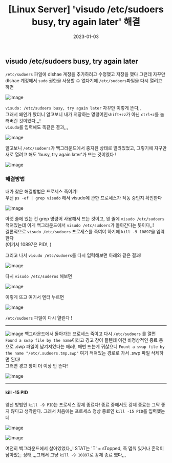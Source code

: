 ﻿---
title: "[Linux Server] 'visudo /etc/sudoers busy, try again later' 해결"
date: '2023-01-03'
categories: linuxserver
toc: true
toc_sticky: true
sidebar:
      nav: docs
---

## visudo /etc/sudoers busy, try again later


`/etc/sudoers` 파일에 dlshae 계정을 추가하려고 수정했고 저장을 했다 그런데 자꾸만 dlshae 계정에서 `sudo` 권한을 사용할 수 없다기에 `/etc/sudoers`파일을 다시 열려고 하면

![image](https://user-images.githubusercontent.com/111679538/210384238-33dc1d1e-8605-4b41-abb1-df5a48a4e104.png "visudo /etc/sudoers")

`visudo: /etc/sudoers busy, try again later` 자꾸만 이렇게 뜬다,,<br/> 그래서 왜인가 봤더니 알고보니 내가 저장하는 명령어인`shift+zz`가 아닌 `ctrl+z`를 눌러버린 것이었다,,,! <br/> `visudo`를 입력해도 똑같은 결과,,,

![image](https://user-images.githubusercontent.com/111679538/210384790-44eb92f8-a80e-4d5c-bf47-b297ca4a2d78.png "visudo")

알고보니  `/etc/sudoers`가 백그라운드에서 중지된 상태로 열려있었고, 그렇기에 자꾸만 새로 열려고 해도 'busy, try again later'가 뜨는 것이였다 !

![image](https://user-images.githubusercontent.com/111679538/210386219-aa7d4fec-cdac-4129-86b9-0aa4f434eb9d.png "visudo stopped")



### 해결방법

내가 찾은 해결방법은 프로세스 죽이기! <br/>
우선 `ps -ef | grep visudo` 해서 visudo에 관한 프로세스가 작동 중인지 확인한다

![image](https://user-images.githubusercontent.com/111679538/210387004-bec4adb7-41c2-4071-9971-e97d0dfdaa45.png)

아랫 줄에 있는 건 grep 명령어 사용해서 뜨는 것이고, 윗 줄에 `visudo /etc/sudoers` 적혀있는데 이게 백그라운드에서 `visudo /etc/sudoers`가 돌아간다는 뜻이다,,!<br/>결론적으로 `visudo /etc/sudoers` 프로세스를 죽여야 하기에  `kill -9 10897`을 입력한다<br/>(여기서 10897은 PID!, )

그리고 나서 `visudo /etc/sudoers`를 다시 입력해보면 아래와 같은 결과!

![image](https://user-images.githubusercontent.com/111679538/210481690-da773e21-ecca-47eb-a527-390286683dfe.png "kill -9 10897")

다시 `visudo /etc/suderos` 해보면

![image](https://user-images.githubusercontent.com/111679538/210481814-6732493f-90a2-43f4-a5a5-05d1a3bae8f7.png "Found a swap file `")

이렇게 뜨고 여기서 엔터 누르면 

![image](https://user-images.githubusercontent.com/111679538/210481850-b17a2b13-81fe-4318-84bb-1ca1d0def5c3.png)

`/etc/sudoers` 파일이 다시 열린다 !

***
	
![image](https://user-images.githubusercontent.com/111679538/210481814-6732493f-90a2-43f4-a5a5-05d1a3bae8f7.png)
백그라운드에서 돌아가는 프로세스 죽이고 다시 `/etc/sudoers` 를 열면 `Found a swap file by the name`이라고 경고 창이 뜰텐데 이건 비정상적인 종료 등으로 .swp 파일이 남겨져있다는 에러!, 매번 뜨는게 귀찮으니 `Fount a swap file by the name "/etc/.sudoers.tmp.swp"` 여기 적혀있는 경로로 가서 .swp 파일 삭제하면 된다! <br/> 그러면 경고 창이 더 이상 안 뜬다!

![image](https://user-images.githubusercontent.com/111679538/210482852-cd59c8fa-2bfa-4391-949b-e71234dbcd66.png)

***

#### kill -15 PID

앞선 방법인 `kill -9 PID`는  프로세스 강제 종료다! 종료 중에서도 강제 종료는 그닥 좋지 않다고 생각한다. 그래서 처음에는  프로세스 정상 종료인 `kill -15 PID`를 입력했는데

![image](https://user-images.githubusercontent.com/111679538/210387785-1781c9b2-ce73-4aa6-9215-082351b60a5a.png "kill -15 10897")

![image](https://user-images.githubusercontent.com/111679538/210392150-2c782d2a-a908-4ea2-9530-775abacf2947.png "kill -15 10897_1")

여전히 백그라운드에서 살아있었다,,! STAT는 'T' = sTopped, 즉 멈춰 있거나 흔적이 남아있는 상태,,,,그래서 그냥 `kill -9 10897`로 강제 종료 했다,,,
